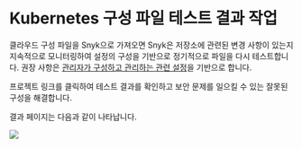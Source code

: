 # Kubernetes 구성 파일 테스트 결과 작업

클라우드 구성 파일을 Snyk으로 가져오면 Snyk은 저장소에 관련된 변경 사항이 있는지 지속적으로 모니터링하여 설정의 구성을 기반으로 정기적으로 파일을 다시 테스트합니다. 권장 사항은 [관리자가 구성하고 관리하는 관련 설정](configure-integration-for-security-issues-in-kubernetes-configuration-files.md)을 기반으로 합니다.

프로젝트 링크를 클릭하여 테스트 결과를 확인하고 보안 문제를 일으킬 수 있는 잘못된 구성을 해결합니다.

결과 페이지는 다음과 같이 나타납니다.

![](../../../.gitbook/assets/uuid-ab412f8f-32f3-ab39-4615-1a45f42e7d0f-en.png)
